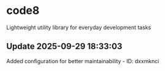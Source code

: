 # code8
Lightweight utility library for everyday development tasks

## Update 2025-09-29 18:33:03
Added configuration for better maintainability - ID: dxxmknci

